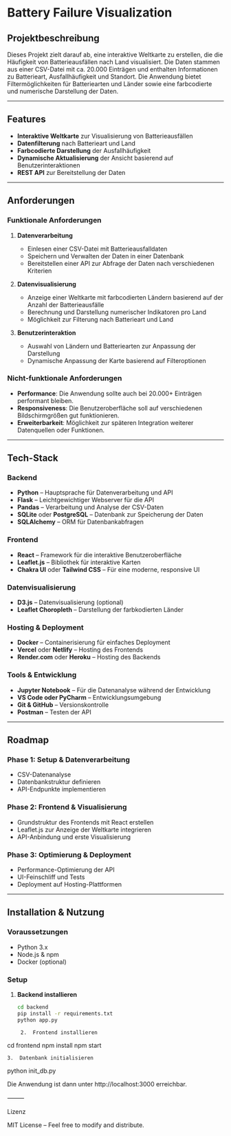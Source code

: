 <!-- This file contains the project description, features, requirements, tech stack, roadmap, and installation instructions for the Battery Failure Visualization project. -->

# Battery Failure Visualization

## Projektbeschreibung

Dieses Projekt zielt darauf ab, eine interaktive Weltkarte zu erstellen, die die Häufigkeit von Batterieausfällen nach Land visualisiert. Die Daten stammen aus einer CSV-Datei mit ca. 20.000 Einträgen und enthalten Informationen zu Batterieart, Ausfallhäufigkeit und Standort. Die Anwendung bietet Filtermöglichkeiten für Batteriearten und Länder sowie eine farbcodierte und numerische Darstellung der Daten.

---

## Features

- **Interaktive Weltkarte** zur Visualisierung von Batterieausfällen
- **Datenfilterung** nach Batterieart und Land
- **Farbcodierte Darstellung** der Ausfallhäufigkeit
- **Dynamische Aktualisierung** der Ansicht basierend auf Benutzerinteraktionen
- **REST API** zur Bereitstellung der Daten

---

## Anforderungen

### Funktionale Anforderungen

1. **Datenverarbeitung**
    - Einlesen einer CSV-Datei mit Batterieausfalldaten
    - Speichern und Verwalten der Daten in einer Datenbank
    - Bereitstellen einer API zur Abfrage der Daten nach verschiedenen Kriterien

2. **Datenvisualisierung**
    - Anzeige einer Weltkarte mit farbcodierten Ländern basierend auf der Anzahl der Batterieausfälle
    - Berechnung und Darstellung numerischer Indikatoren pro Land
    - Möglichkeit zur Filterung nach Batterieart und Land

3. **Benutzerinteraktion**
    - Auswahl von Ländern und Batteriearten zur Anpassung der Darstellung
    - Dynamische Anpassung der Karte basierend auf Filteroptionen

### Nicht-funktionale Anforderungen

- **Performance**: Die Anwendung sollte auch bei 20.000+ Einträgen performant bleiben.
- **Responsiveness**: Die Benutzeroberfläche soll auf verschiedenen Bildschirmgrößen gut funktionieren.
- **Erweiterbarkeit**: Möglichkeit zur späteren Integration weiterer Datenquellen oder Funktionen.

---

## Tech-Stack

### Backend
- **Python** – Hauptsprache für Datenverarbeitung und API
- **Flask** – Leichtgewichtiger Webserver für die API
- **Pandas** – Verarbeitung und Analyse der CSV-Daten
- **SQLite** oder **PostgreSQL** – Datenbank zur Speicherung der Daten
- **SQLAlchemy** – ORM für Datenbankabfragen

### Frontend
- **React** – Framework für die interaktive Benutzeroberfläche
- **Leaflet.js** – Bibliothek für interaktive Karten
- **Chakra UI** oder **Tailwind CSS** – Für eine moderne, responsive UI

### Datenvisualisierung
- **D3.js** – Datenvisualisierung (optional)
- **Leaflet Choropleth** – Darstellung der farbkodierten Länder

### Hosting & Deployment
- **Docker** – Containerisierung für einfaches Deployment
- **Vercel** oder **Netlify** – Hosting des Frontends
- **Render.com** oder **Heroku** – Hosting des Backends

### Tools & Entwicklung
- **Jupyter Notebook** – Für die Datenanalyse während der Entwicklung
- **VS Code oder PyCharm** – Entwicklungsumgebung
- **Git & GitHub** – Versionskontrolle
- **Postman** – Testen der API

---

## Roadmap

### Phase 1: Setup & Datenverarbeitung
- CSV-Datenanalyse
- Datenbankstruktur definieren
- API-Endpunkte implementieren

### Phase 2: Frontend & Visualisierung
- Grundstruktur des Frontends mit React erstellen
- Leaflet.js zur Anzeige der Weltkarte integrieren
- API-Anbindung und erste Visualisierung

### Phase 3: Optimierung & Deployment
- Performance-Optimierung der API
- UI-Feinschliff und Tests
- Deployment auf Hosting-Plattformen

---

## Installation & Nutzung

### Voraussetzungen
- Python 3.x
- Node.js & npm
- Docker (optional)

### Setup

1. **Backend installieren**
   ```sh
   cd backend
   pip install -r requirements.txt
   python app.py

	2.	Frontend installieren

cd frontend
npm install
npm start


	3.	Datenbank initialisieren

python init_db.py



Die Anwendung ist dann unter http://localhost:3000 erreichbar.

⸻

Lizenz

MIT License – Feel free to modify and distribute.